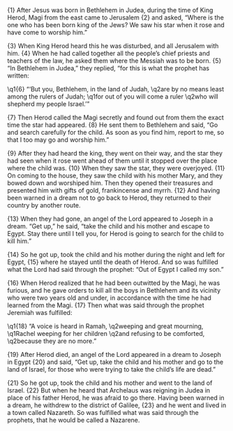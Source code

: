 {1} After Jesus was born in Bethlehem in Judea, during the time of King Herod, Magi from the east came to Jerusalem {2} and asked, “Where is the one who has been born king of the Jews? We saw his star when it rose and have come to worship him.”

{3} When King Herod heard this he was disturbed, and all Jerusalem with him. {4} When he had called together all the people’s chief priests and teachers of the law, he asked them where the Messiah was to be born. {5} “In Bethlehem in Judea,” they replied, “for this is what the prophet has written:

\q1{6} “‘But you, Bethlehem, in the land of Judah,
\q2are by no means least among the rulers of Judah;
\q1for out of you will come a ruler
\q2who will shepherd my people Israel.’”

{7} Then Herod called the Magi secretly and found out from them the exact time the star had appeared. {8} He sent them to Bethlehem and said, “Go and search carefully for the child. As soon as you find him, report to me, so that I too may go and worship him.”

{9} After they had heard the king, they went on their way, and the star they had seen when it rose went ahead of them until it stopped over the place where the child was. {10} When they saw the star, they were overjoyed. {11} On coming to the house, they saw the child with his mother Mary, and they bowed down and worshiped him. Then they opened their treasures and presented him with gifts of gold, frankincense and myrrh. {12} And having been warned in a dream not to go back to Herod, they returned to their country by another route.

{13} When they had gone, an angel of the Lord appeared to Joseph in a dream. “Get up,” he said, “take the child and his mother and escape to Egypt. Stay there until I tell you, for Herod is going to search for the child to kill him.”

{14} So he got up, took the child and his mother during the night and left for Egypt, {15} where he stayed until the death of Herod. And so was fulfilled what the Lord had said through the prophet: “Out of Egypt I called my son.”

{16} When Herod realized that he had been outwitted by the Magi, he was furious, and he gave orders to kill all the boys in Bethlehem and its vicinity who were two years old and under, in accordance with the time he had learned from the Magi. {17} Then what was said through the prophet Jeremiah was fulfilled:

\q1{18} “A voice is heard in Ramah,
\q2weeping and great mourning,
\q1Rachel weeping for her children
\q2and refusing to be comforted,
\q2because they are no more.”

{19} After Herod died, an angel of the Lord appeared in a dream to Joseph in Egypt {20} and said, “Get up, take the child and his mother and go to the land of Israel, for those who were trying to take the child’s life are dead.”

{21} So he got up, took the child and his mother and went to the land of Israel. {22} But when he heard that Archelaus was reigning in Judea in place of his father Herod, he was afraid to go there. Having been warned in a dream, he withdrew to the district of Galilee, {23} and he went and lived in a town called Nazareth. So was fulfilled what was said through the prophets, that he would be called a Nazarene.
